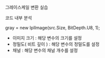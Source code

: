 그레이스케일 변환 실습


코드 내부 분석

gray = new IplImage(src.Size, BitDepth.U8, 1);

- 이미지 크기 : 해당 변수의 크기를 설정
- 정밀도( 비트 깊이 ) : 해당 변수의 정밀도를 설정
- 채널 : 해당 변수의 채널 개수를 설정
